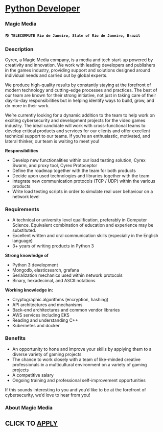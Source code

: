 # [Python Developer](https://www.remotewlb.com/apply/python-developer-74147)  
### Magic Media  
#### `🌎 TELECOMMUTE Rio de Janeiro, State of Rio de Janeiro, Brazil`  

### **Description**

Cyrex, a Magic Media company, is a media and tech start-up powered by creativity and innovation. We work with leading developers and publishers in the games industry, providing support and solutions designed around individual needs and carried out by global experts.

  
We produce high-quality results by constantly staying at the forefront of modern technology and cutting-edge processes and practices. The best of our team are known for their strong initiative, not just in taking care of their day-to-day responsibilities but in helping identify ways to build, grow, and do more in their work.

  
We’re currently looking for a dynamic addition to the team to help work on exciting cybersecurity and development projects for the video games industry. The ideal candidate will work with cross-functional teams to develop critical products and services for our clients and offer excellent technical support to our teams. If you’re an enthusiastic, motivated, and lateral thinker, our team is waiting to meet you!  

**Responsibilities**

  * Develop new functionalities within our load testing solution, Cyrex Swarm, and proxy tool, Cyrex Protoceptor 
  * Define the roadmap together with the team for both products
  * Decide upon used technologies and libraries together with the team
  * Integrate new communication protocols (TCP / UDP) within the various products
  * Write load testing scripts in order to simulate real user behaviour on a network level

### **Requirements**

  * A technical or university level qualification, preferably in Computer Science. Equivalent combination of education and experience may be substituted.
  * Excellent written and oral communication skills (especially in the English language)
  * 3+ years of writing products in Python 3

**Strong knowledge of**

  * Python 3 development
  * Mongodb, elasticsearch, grafana
  * Serialization mechanics used within network protocols
  * Binary, hexadecimal, and ASCII notations

**Working knowledge in:**

  * Cryptographic algorithms (encryption, hashing)
  * API architectures and mechanisms
  * Back-end architectures and common vendor libraries
  * AWS services including EKS
  * Reading and understanding C++
  * Kubernetes and docker

### **Benefits**

  * An opportunity to hone and improve your skills by applying them to a diverse variety of gaming projects
  * The chance to work closely with a team of like-minded creative professionals in a multicultural environment on a variety of gaming projects
  * A competitive salary
  * Ongoing training and professional self-improvement opportunities

If this sounds interesting to you and you’d like to be at the forefront of cybersecurity, we’d love to hear from you!

###  **About Magic Media**

  
## CLICK TO [APPLY](https://www.remotewlb.com/apply/python-developer-74147)

